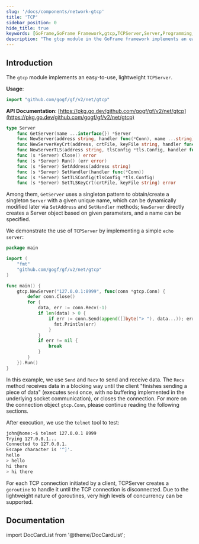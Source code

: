 ```yaml
---
slug: '/docs/components/network-gtcp'
title: 'TCP'
sidebar_position: 0
hide_title: true
keywords: [GoFrame,GoFrame Framework,gtcp,TCPServer,Server,Programming,Network Connection,Lightweight,Concurrency,Example]
description: "The gtcp module in the GoFrame framework implements an easy-to-use, lightweight TCPServer. By using gtcp, users can easily create and manage TCP services, supporting high concurrency connections. The documentation provides simple code examples to demonstrate how to create a basic echo server using the gtcp module."
---
```


## Introduction
The `gtcp` module implements an easy-to-use, lightweight `TCPServer`.

**Usage**:

```go
import "github.com/gogf/gf/v2/net/gtcp"
```

**API Documentation**: [https://pkg.go.dev/github.com/gogf/gf/v2/net/gtcp](https://pkg.go.dev/github.com/gogf/gf/v2/net/gtcp)

```go
type Server
    func GetServer(name ...interface{}) *Server
    func NewServer(address string, handler func(*Conn), name ...string) *Server
    func NewServerKeyCrt(address, crtFile, keyFile string, handler func(*Conn), name ...string) *Server
    func NewServerTLS(address string, tlsConfig *tls.Config, handler func(*Conn), name ...string) *Server
    func (s *Server) Close() error
    func (s *Server) Run() (err error)
    func (s *Server) SetAddress(address string)
    func (s *Server) SetHandler(handler func(*Conn))
    func (s *Server) SetTLSConfig(tlsConfig *tls.Config)
    func (s *Server) SetTLSKeyCrt(crtFile, keyFile string) error
```

Among them, `GetServer` uses a singleton pattern to obtain/create a singleton `Server` with a given unique name, which can be dynamically modified later via `SetAddress` and `SetHandler` methods; `NewServer` directly creates a Server object based on given parameters, and a name can be specified.

We demonstrate the use of `TCPServer` by implementing a simple `echo server`:

```go
package main

import (
    "fmt"
    "github.com/gogf/gf/v2/net/gtcp"
)

func main() {
    gtcp.NewServer("127.0.0.1:8999", func(conn *gtcp.Conn) {
        defer conn.Close()
        for {
            data, err := conn.Recv(-1)
            if len(data) > 0 {
                if err := conn.Send(append([]byte("> "), data...)); err != nil {
                  fmt.Println(err)
                }
            }
            if err != nil {
                break
            }
        }
    }).Run()
}
```

In this example, we use `Send` and `Recv` to send and receive data. The `Recv` method receives data in a blocking way until the client "finishes sending a piece of data" (executes `Send` once, with no buffering implemented in the underlying socket communication), or closes the connection. For more on the connection object `gtcp.Conn`, please continue reading the following sections.

After execution, we use the `telnet` tool to test:

```bash
john@home:~$ telnet 127.0.0.1 8999
Trying 127.0.0.1...
Connected to 127.0.0.1.
Escape character is '^]'.
hello
> hello
hi there
> hi there
```

For each TCP connection initiated by a client, TCPServer creates a `goroutine` to handle it until the TCP connection is disconnected. Due to the lightweight nature of goroutines, very high levels of concurrency can be supported.

## Documentation

import DocCardList from '@theme/DocCardList';

<DocCardList />